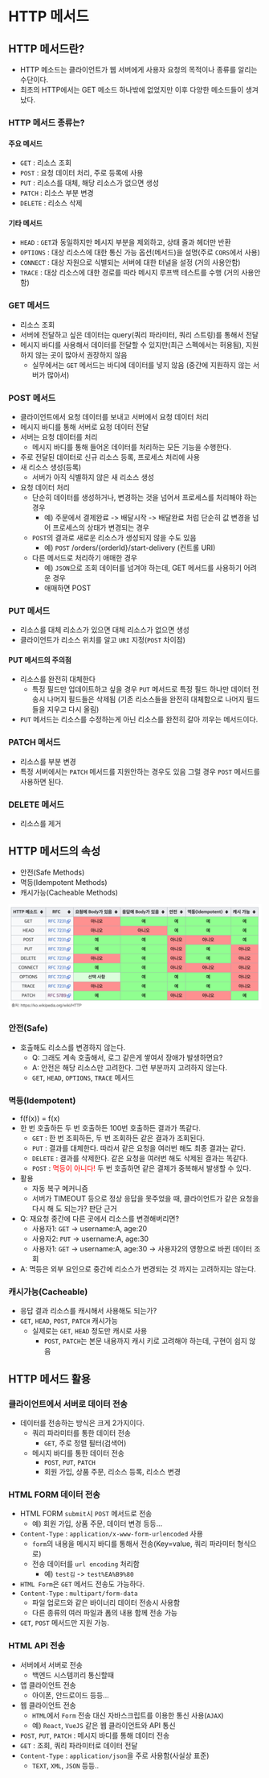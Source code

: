 # HTTP 메서드

## HTTP 메서드란?
* HTTP 메소드는 클라이언트가 웹 서버에게 사용자 요청의 목적이나 종류를 알리는 수단이다. 
* 최초의 HTTP에서는 GET 메소드 하나밖에 없었지만 이후 다양한 메소드들이 생겨났다.

### HTTP 메서드 종류는?
#### 주요 메서드
* ```GET``` : 리소스 조회
* ```POST``` : 요청 데이터 처리, 주로 등록에 사용
* ```PUT``` : 리소스를 대체, 해당 리소스가 없으면 생성 
* ```PATCH``` : 리소스 부분 변경
* ```DELETE``` : 리소스 삭제

#### 기타 메서드
* ```HEAD``` : ```GET```과 동일하지만 메시지 부분을 제외하고, 상태 줄과 헤더만 반환 
* ```OPTIONS``` : 대상 리소스에 대한 통신 가능 옵션(메서드)을 설명(주로 ```CORS```에서 사용) 
* ```CONNECT``` : 대상 자원으로 식별되는 서버에 대한 터널을 설정 (거의 사용안함)
* ```TRACE``` : 대상 리소스에 대한 경로를 따라 메시지 루프백 테스트를 수행 (거의 사용안함)

### GET 메서드

* 리소스 조회
* 서버에 전달하고 싶은 데이터는 query(쿼리 파라미터, 쿼리 스트링)를 통해서 전달
* 메시지 바디를 사용해서 데이터를 전달할 수 있지만(최근 스펙에서는 허용됨), 지원하지 않는 곳이 많아서 권장하지 않음
  * 실무에서는 ```GET``` 메서드는 바디에 데이터를 넣지 않음 (중간에 지원하지 않는 서버가 많아서)

### POST 메서드

* 클라이언트에서 요청 데이터를 보내고 서버에서 요청 데이터 처리
* 메시지 바디를 통해 서버로 요청 데이터 전달 
* 서버는 요청 데이터를 처리
  * 메시지 바디를 통해 들어온 데이터를 처리하는 모든 기능을 수행한다.
* 주로 전달된 데이터로 신규 리소스 등록, 프로세스 처리에 사용
* 새 리소스 생성(등록)
  * 서버가 아직 식별하지 않은 새 리소스 생성
* 요청 데이터 처리
  * 단순히 데이터를 생성하거나, 변경하는 것을 넘어서 프로세스를 처리해야 하는 경우
    * 예) 주문에서 결제완료 -> 배달시작 -> 배달완료 처럼 단순히 값 변경을 넘어 프로세스의 상태가 변경되는 경우 
  * ```POST```의 결과로 새로운 리소스가 생성되지 않을 수도 있음
    * 예) ```POST``` /orders/{orderId}/start-delivery (컨트롤 URI)
  * 다른 메서드로 처리하기 애매한 경우
    * 예) ```JSON```으로 조회 데이터를 넘겨야 하는데, GET 메서드를 사용하기 어려운 경우 
    * 애매하면 POST

### PUT 메서드

* 리소스를 대체 리소스가 있으면 대체 리소스가 없으면 생성
* 클라이언트가 리소스 위치를 알고 ```URI``` 지정(```POST``` 차이점)

#### PUT 메서드의 주의점

* 리소스를 완전히 대체한다
  * 특정 필드만 업데이트하고 싶을 경우 ```PUT``` 메서드로 특정 필드 하나만 데이터 전송시
    나머지 필드들은 삭제됨 (기존 리소스들을 완전히 대체함으로 나머지 필드들을 지우고 다시 올림)
* ```PUT``` 메서드는 리소스를 수정하는게 아닌 리소스를 완전히 갈아 끼우는 메서드이다.

### PATCH 메서드

* 리소스를 부분 변경
* 특정 서버에서는 ```PATCH``` 메서드를 지원안하는 경우도 있음 
  그럴 경우 ```POST``` 메서드를 사용하면 된다.

### DELETE 메서드

* 리소스를 제거

## HTTP 메서드의 속성

* 안전(Safe Methods)
* 멱등(Idempotent Methods) 
* 캐시가능(Cacheable Methods)

![img.png](../image/HTTP%20메서드%20속성.png)

### 안전(Safe)

* 호출해도 리소스를 변경하지 않는다.
  * Q: 그래도 계속 호출해서, 로그 같은게 쌓여서 장애가 발생하면요? 
  * A: 안전은 해당 리소스만 고려한다. 그런 부분까지 고려하지 않는다.
  * ```GET```, ```HEAD```, ```OPTIONS```, ```TRACE``` 메서드

### 멱등(Idempotent)

* f(f(x)) = f(x)
* 한 번 호출하든 두 번 호출하든 100번 호출하든 결과가 똑같다.
  * ```GET``` : 한 번 조회하든, 두 번 조회하든 같은 결과가 조회된다.
  * ```PUT``` : 결과를 대체한다. 따라서 같은 요청을 여러번 해도 최종 결과는 같다. 
  * ```DELETE``` : 결과를 삭제한다. 같은 요청을 여러번 해도 삭제된 결과는 똑같다. 
  * ```POST``` : <span style="color:red">멱등이 아니다!</span> 두 번 호출하면 같은 결제가 중복해서 발생할 수 있다.
* 활용
  * 자동 복구 메커니즘
  * 서버가 TIMEOUT 등으로 정상 응답을 못주었을 때,
    클라이언트가 같은 요청을 다시 해 도 되는가? 판단 근거
* Q: 재요청 중간에 다른 곳에서 리소스를 변경해버리면?
  * 사용자1: ```GET``` -> username:A, age:20
  * 사용자2: ```PUT``` -> username:A, age:30
  * 사용자1: ```GET``` -> username:A, age:30 -> 사용자2의 영향으로 바뀐 데이터 조회
* A: 멱등은 외부 요인으로 중간에 리소스가 변경되는 것 까지는 고려하지는 않는다.

### 캐시가능(Cacheable)

* 응답 결과 리소스를 캐시해서 사용해도 되는가?
* ```GET```, ```HEAD```, ```POST```, ```PATCH``` 캐시가능
  * 실제로는 ```GET```, ```HEAD``` 정도만 캐시로 사용
    * ```POST```, ```PATCH```는 본문 내용까지 캐시 키로 고려해야 하는데, 구현이 쉽지 않음

## HTTP 메서드 활용

### 클라이언트에서 서버로 데이터 전송

* 데이터를 전송하는 방식은 크게 2가지이다.
  * 쿼리 파라미터를 통한 데이터 전송
    * ```GET```, 주로 정렬 필터(검색어)
  * 메시지 바디를 통한 데이터 전송
    * ```POST```, ```PUT```, ```PATCH``` 
    * 회원 가입, 상품 주문, 리소스 등록, 리소스 변경

### HTML FORM 데이터 전송
* HTML FORM ```submit```시 ```POST``` 메서드로 전송
  * 예) 회원 가입, 상품 주문, 데이터 변경 등등...
* ```Content-Type``` : ```application/x-www-form-urlencoded``` 사용
  * ```form```의 내용을 메시지 바디를 통해서 전송(Key=value, 쿼리 파라미터 형식으로)
  * 전송 데이터를 ```url encoding``` 처리함
    * 예) ```test김``` -> ```test%EA%B9%80```
* ```HTML Form```은 ```GET``` 메서드 전송도 가능하다.
* ```Content-Type``` : ```multipart/form-data```
  * 파일 업로드와 같은 바이너리 데이터 전송시 사용함
  * 다른 종류의 여러 파일과 폼의 내용 함께 전송 가능
* ```GET```, ```POST``` 메서드만 지원 가능.

### HTML API 전송
* 서버에서 서버로 전송
  * 백엔드 시스템끼리 통신할때
* 앱 클라이언트 전송
  * 아이폰, 안드로이드 등등...
* 웹 클라이언트 전송
  * ```HTML```에서 ```Form``` 전송 대신 자바스크립트를 이용한 통신 사용(```AJAX```)
  * 예) ```React```, ```VueJS``` 같은 웹 클라이언트와 API 통신
* ```POST```, ```PUT```, ```PATCH``` : 메시지 바디를 통해 데이터 전송
* ```GET``` : 조회, 쿼리 파라미터로 데이터 전달
* ```Content-Type``` : ```application/json```을 주로 사용함(사실상 표준)
  * ```TEXT```, ```XML```, ```JSON``` 등등..


